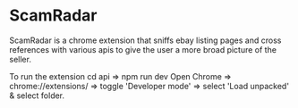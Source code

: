 # ScamRadar

ScamRadar is a chrome extension that sniffs ebay listing pages and cross references with various apis to give the user a more broad picture of the seller.

To run the extension cd api => npm run dev
Open Chrome => chrome://extensions/ => toggle 'Developer mode' => select 'Load unpacked' & select folder.
